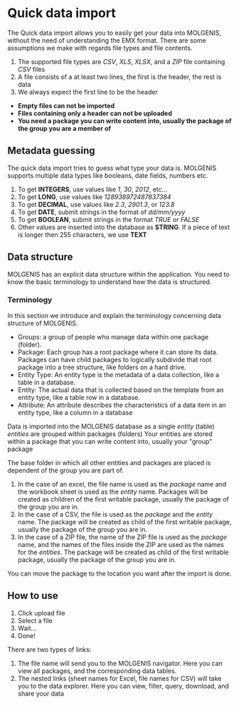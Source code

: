 # Quick data import
The Quick data import allows you to easily get your data into MOLGENIS, without the need of understanding the EMX format.
There are some assumptions we make with regards file types and file contents.

1. The supported file types are _CSV_, _XLS_, _XLSX_, and a _ZIP_ file containing _CSV_ files
2. A file consists of a at least two lines, the first is the header, the rest is data
3. We always expect the first line to be the header 

- __Empty files can not be imported__
- __Files containing only a header can not be uploaded__
- __You need a package you can write content into, usually the package of the group you are a member of__

## Metadata guessing
The quick data import tries to guess what type your data is. 
MOLGENIS supports multiple data types like booleans, date fields, numbers etc.

1. To get __INTEGERS__, use values like _1_, _30_, _2012_, etc...
2. To get __LONG__, use values like _128938972487837384_
3. To get __DECIMAL__, use values like _2.3_, _2901.3_, or _123.8_
4. To get __DATE__, submit strings in the format of _dd/mm/yyyy_
5. To get __BOOLEAN__, submit strings in the format _TRUE_ or _FALSE_
6. Other values are inserted into the database as __STRING__. If a piece of text is longer then 255 characters, we use __TEXT__

## Data structure
MOLGENIS has an explicit data structure within the application. You need to know the basic terminology to understand how the data is structured.

### Terminology
In this section we introduce and explain the terminology concerning data structure of MOLGENIS.

* Groups: a group of people who manage data within one package (folder). 
* Package: Each group has a root package where it can store its data.
Packages can have child packages to logically subdivide that root package into a tree structure, 
like folders on a hard drive.
* Entity Type: An entity type is the metadata of a data collection, like a table in a database.
* Entity: The actual data that is collected based on the template from an entity type, like a table row
in a database.
* Attribute: An attribute describes the characteristics of a data item in an entity type, like a column 
in a database

Data is imported into the MOLGENIS database as a single _entity_ (table)
_entities_ are grouped within packages (folders)
Your entities are stored within a package that you can write content into, usually your "group" package

The base folder in which all other entities and packages are placed is dependent of the group you are part of.

1. In the case of an excel, the file name is used as the _package_ name and the workbook sheet is used as the _entity_ name. Packages will be created as children of the first writable package, usually the package of the group you are in.
2. In the case of a CSV, the file is used as the _package_ and the _entity_ name. The package will be created as child of the first writable package, usually the package of the group you are in.
3. In the case of a ZIP file, the name of the ZIP file is used as the _package_ name, and the names of the files inside the ZIP are used as the names for the _entities_. The package will be created as child of the first writable package, usually the package of the group you are in.

You can move the package to the location you want after the import is done.

## How to use
1. Click upload file
2. Select a file
3. Wait...
4. Done!

There are two types of links:
1. The file name will send you to the MOLGENIS navigator. Here you can view all packages, and the corresponding data tables.
2. The nested links (sheet names for Excel, file names for CSV) will take you to the data explorer. 
Here you can view, filter, query, download, and share your data